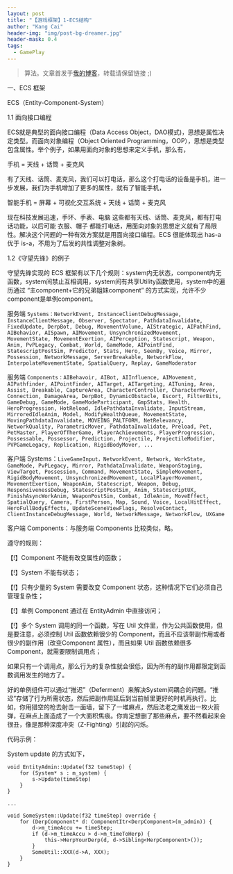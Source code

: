 ```yaml
---
layout: post
title: "【游戏框架】1-ECS结构"
author: "Kang Cai"
header-img: "img/post-bg-dreamer.jpg"
header-mask: 0.4
tags:
  - GamePlay
---
```


> 算法。文章首发于[我的博客](https://kangcai.github.io)，转载请保留链接 ;)

一、ECS 框架

ECS（Entity-Component-System）

1.1 面向接口编程

ECS就是典型的面向接口编程（Data Access Object，DAO模式)，思想是属性决定类型。而面向对象编程（Object Oriented Programming，OOP），思想是类型包含属性。举个例子，如果用面向对象的思想来定义手机，那么有，

手机 = 天线 + 话筒 + 麦克风

有了天线、话筒、麦克风，我们可以打电话，那么这个打电话的设备是手机，进一步发展，我们为手机增加了更多的属性，就有了智能手机，

智能手机 = 屏幕 + 可视化交互系统 + 天线 + 话筒 + 麦克风

现在科技发展迅速，手环、手表、电脑 这些都有天线、话筒、麦克风，都有打电话功能，以后可能 衣服、帽子 都能打电话，用面向对象的思想定义就有了局限性。解决这个问题的一种有效方案就是用面向接口编程。ECS 很能体现出 has-a 优于 is-a，不用为了后发的共性调整对象树。

1.2《守望先锋》的例子

守望先锋实现的 ECS 框架有以下几个规则：system内无状态，component内无函数，system间禁止互相调用，system间有共享Utility函数使用，system中的遍历通过 “主component+它的兄弟姐妹component” 的方式实现，允许不少component是单例component。

服务端 `Systems：NetworkEvent, InstanceClientDebugMessage, InstanceClientMessage, Observer, Spectator, PathdataInvalidate, FixedUpdate, DerpBot, Debug, MovementVolume, AIStrategic, AIPathFind, AIBehavior, AISpawn, AIMovement, UnsynchronizedMovement, MovementState, MovementExertion, AIPerception, Statescript, Weapon, Anim, PvPLegacy, Combat, World, GameMode, AIPointFind, StatescriptPostSim, Predictor, Stats, Hero, SeenBy, Voice, Mirror, Possession, NetworkMessage, ServerBreakable, NetworkFlow, InterpolateMovementState, SpatialQuery, Replay, GameModerator`

服务端 `Components：AIBehavoir, AIBot, AIInfluence, AIMovement, AIPathfinder, AIPointFinder, AITarget, AITargeting, AITuning, Area, Assist, Breakable, CaptureArea, CharacterController, CharacterMover, Connection, DamageArea, DerpBot, DynamicObstacle, Escort, FilterBits, GameDebug, GameMode, GameModeParticipant, GmpStats, Health, HeroProgression, HotReload, IdlePathdataInvalidate, InputStream, MirroredIdleAnim, Model, ModifyHealthQueue, MovementState, MovingPathdataInvalidate, MOVEING_PALTFORM, NetRelevancy, NetworkQuality, ParametricMover, PathdataInvalidate, Preload, Pet, PetMaster, PlayerOfTherGame, PlayerAchievements, PlayerProgression, Possessable, Possessor, Prediction, Projectile, ProjectileModifier, PVPGameLegacy, Replication, RigidBodyMover, ...`

客户端 Systems：`LiveGameInput，NetworkEvent, Network, WorkState, GameMode, PvPLegacy, Mirror, PathdataInvalidate, WeaponStaging, ViewTarget, Possession, Command, MovementState, SimpleMovement, RigidBodyMovement, UnsynchronizedMovement, LocalPlayerMovement, MovementExertion, WeaponAim, Statescript, Weapon, Debug, ResponsivenessDebug, StatescriptPostSim, Anim, StatescriptUX, FinishAsyncWorkAnim, WeaponPostSim, Combat, IdleAnim, MoveEffect, SpatialQuery, Camera, FirstPerson, Map, Sound, Voice, LocalHitEffect, HeroFullBodyEffects, UpdateSceneViewFlags, ResolveContact, ClientInstanceDebugMessage, World, NetworkMessage, NetworkFlow, UXGame`

客户端 Components：与服务端 Components 比较类似，略。

遵守的规则：

【!】Component 不能有改变属性的函数；

【!】System 不能有状态；

【!】只有少量的 System 需要改变 Component 状态，这种情况下它们必须自己管理复杂性；

【!】单例 Component 通过在 EntityAdmin 中直接访问；

【!】多个 System 调用的同一个函数，写在 Util 文件里，作为公共函数使用，但是要注意，必须控制 Util 函数依赖很少的 Component，而且不应该带副作用或者很少的副作用（改变Component 属性），而且如果 Util 函数依赖很多 Component，就需要限制调用点；

如果只有一个调用点，那么行为的复杂性就会很低，因为所有的副作用都限定到函数调用发生的地方了。

好的单例组件可以通过“推迟”（Deferment）来解决System间耦合的问题。“推迟”存储了行为所需状态，然后把副作用延后到当前帧里更好的时机再执行。比如，你用猎空的枪去射击一面墙，留下了一堆麻点，然后法老之鹰发出一枚火箭弹，在麻点上面造成了一个大面积焦痕。你肯定想删了那些麻点，要不然看起来会很丑，像是那种深度冲突（Z-Fighting）引起的闪烁。

代码示例：

System update 的方式如下，

```buildoutcfg
void EntityAdmin::Update(f32 temeStep) { 
    for (System* s : m_system) { 
        s->Update(timeStep) 
    } 
} 

... 

void SomeSystem::Update(f32 timeStep) override { 
    for (DerpComponent* d: ComponentItr<DerpComponent>(m_admin)) { 
        d->m_timeAccu += timeStep; 
        if (d->m_timeAccu > d->m_timeToHerp) { 
            this->HerpYourDerp(d, d->Sibling<HerpComponent>()); 
        } 
        SomeUtil::XXX(d->A, XXX); 
    } 
} 
```
